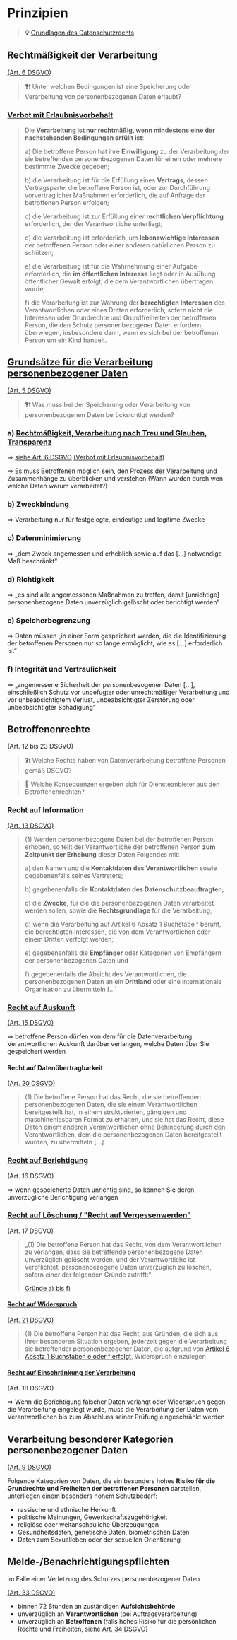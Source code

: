 # Prinzipien

> **💡** [Grundlagen des Datenschutzrechts](https://www.bfdi.bund.de/DE/Buerger/Inhalte/Allgemein/Datenschutz/GrundlagenDatenschutzrecht.html)

<!-- toc -->


## Rechtmäßigkeit der Verarbeitung
[(Art. 6 DSGVO)](https://dejure.org/gesetze/DSGVO/6.html)

> **❓❗** Unter welchen Bedingungen ist eine Speicherung oder Verarbeitung von personenbezogenen Daten erlaubt?

### [Verbot mit Erlaubnisvorbehalt](https://de.wikipedia.org/wiki/Verbot_mit_Erlaubnisvorbehalt_(Datenschutz)#Seit_2018)

> Die **Verarbeitung ist nur rechtmäßig, wenn mindestens eine der nachstehenden Bedingungen erfüllt ist**:
>
> a) Die betroffene Person hat ihre **Einwilligung** zu der Verarbeitung der sie betreffenden personenbezogenen Daten für einen oder mehrere bestimmte Zwecke gegeben;
>
> b) die Verarbeitung ist für die Erfüllung eines **Vertrags**, dessen Vertragspartei die betroffene Person ist, oder zur Durchführung vorvertraglicher Maßnahmen erforderlich, die auf Anfrage der betroffenen Person erfolgen;
>
> c) die Verarbeitung ist zur Erfüllung einer **rechtlichen Verpflichtung** erforderlich, der der Verantwortliche unterliegt;
>
> d) die Verarbeitung ist erforderlich, um **lebenswichtige Interessen** der betroffenen Person oder einer anderen natürlichen Person zu schützen;
>
> e) die Verarbeitung ist für die Wahrnehmung einer Aufgabe erforderlich, die **im öffentlichen Interesse** liegt oder in Ausübung öffentlicher Gewalt erfolgt, die dem Verantwortlichen übertragen wurde;
>
> f) die Verarbeitung ist zur Wahrung der **berechtigten Interessen** des Verantwortlichen oder eines Dritten erforderlich, sofern nicht die Interessen oder Grundrechte und Grundfreiheiten der betroffenen Person, die den Schutz personenbezogener Daten erfordern, überwiegen, insbesondere dann, wenn es sich bei der betroffenen Person um ein Kind handelt.



## [Grundsätze für die Verarbeitung personenbezogener Daten](https://de.wikipedia.org/wiki/Datenschutz-Grundverordnung#Grunds%C3%A4tze_der_Verarbeitung_personenbezogener_Daten)
[(Art. 5 DSGVO)](https://dejure.org/gesetze/DSGVO/5.html)

> **❓❗** Was muss bei der Speicherung oder Verarbeitung von personenbezogenen Daten berücksichtigt werden?

### a) [Rechtmäßigkeit, Verarbeitung nach Treu und Glauben, Transparenz](https://de.wikipedia.org/wiki/Datenschutz-Grundverordnung#Rechtm%C3%A4%C3%9Figkeit,_Verarbeitung_nach_Treu_und_Glauben,_Transparenz)
=> [siehe Art. 6 DSGVO](#rechtmäßigkeit-der-verarbeitung)
[(Verbot mit Erlaubnisvorbehalt)](https://de.wikipedia.org/wiki/Verbot_mit_Erlaubnisvorbehalt_(Datenschutz)#Seit_2018)

=> Es muss Betroffenen möglich sein, den Prozess der Verarbeitung und Zusammenhänge zu überblicken und verstehen (Wann wurden durch wen welche Daten warum verarbeitet?)
### b) Zweckbindung
=> Verarbeitung nur für festgelegte, eindeutige und legitime Zwecke
### c) Datenminimierung 
=> „dem Zweck angemessen und erheblich sowie auf das […] notwendige Maß beschränkt“
### d) Richtigkeit
=> „es sind alle angemessenen Maßnahmen zu treffen, damit [unrichtige] personenbezogene Daten unverzüglich gelöscht oder berichtigt werden“
### e) Speicherbegrenzung
=> Daten müssen „in einer Form gespeichert werden, die die Identifizierung der betroffenen Personen nur so lange ermöglicht, wie es […] erforderlich ist“
### f) Integrität und Vertraulichkeit
=> „angemessene Sicherheit der personenbezogenen Daten […], einschließlich Schutz vor unbefugter oder unrechtmäßiger Verarbeitung und vor unbeabsichtigtem Verlust, unbeabsichtigter Zerstörung oder unbeabsichtigter Schädigung“



## Betroffenenrechte
(Art. 12 bis 23 DSGVO)

> **❓❗** Welche Rechte haben von Datenverarbeitung betroffene Personen gemäß DSGVO?

> **💬** Welche Konsequenzen ergeben sich für Diensteanbieter aus den Betroffenenrechten?

### Recht auf Information
[(Art. 13 DSGVO)](https://dejure.org/gesetze/DSGVO/13.html)

> (1) Werden personenbezogene Daten bei der betroffenen Person erhoben, so teilt der Verantwortliche der betroffenen Person **zum Zeitpunkt der Erhebung** dieser Daten Folgendes mit:
>
> a)	den Namen und die **Kontaktdaten des Verantwortlichen** sowie gegebenenfalls seines Vertreters;
>
> b)	gegebenenfalls die **Kontaktdaten des Datenschutzbeauftragten**;
>
> c)	die **Zwecke**, für die die personenbezogenen Daten verarbeitet werden sollen, sowie die **Rechtsgrundlage** für die Verarbeitung;
>
> d)	wenn die Verarbeitung auf Artikel 6 Absatz 1 Buchstabe f beruht, die berechtigten Interessen, die von dem Verantwortlichen oder einem Dritten verfolgt werden;
>
> e)	gegebenenfalls die **Empfänger** oder Kategorien von Empfängern der personenbezogenen Daten und
>
> f)	gegebenenfalls die Absicht des Verantwortlichen, die personenbezogenen Daten an ein **Drittland** oder eine internationale Organisation zu übermitteln […]


### [Recht auf Auskunft](https://www.bfdi.bund.de/DE/Buerger/Inhalte/Allgemein/Betroffenenrechte/Betroffenenrechte_Auskunftsrecht.html)
[(Art. 15 DSGVO)](https://dejure.org/gesetze/DSGVO/15.html)

=> betroffene Person dürfen von dem für die Datenverarbeitung Verantwortlichen Auskunft darüber verlangen, welche Daten über Sie gespeichert werden

#### Recht auf Datenübertragbarkeit
[(Art. 20 DSGVO)](https://dejure.org/gesetze/DSGVO/20.html)

> (1) Die betroffene Person hat das Recht, die sie betreffenden personenbezogenen Daten, die sie einem Verantwortlichen bereitgestellt hat, in einem strukturierten, gängigen und maschinenlesbaren Format zu erhalten, und sie hat das Recht, diese Daten einem anderen Verantwortlichen ohne Behinderung durch den Verantwortlichen, dem die personenbezogenen Daten bereitgestellt wurden, zu übermitteln […]


### [Recht auf Berichtigung](https://www.bfdi.bund.de/DE/Buerger/Inhalte/Allgemein/Betroffenenrechte/Betroffenenrechte_Berichtigung.html)
(Art. 16 DSGVO)

=> wenn gespeicherte Daten unrichtig sind, so können Sie deren unverzügliche Berichtigung verlangen

### [Recht auf Löschung / "Recht auf Vergessenwerden"](https://www.bfdi.bund.de/DE/Buerger/Inhalte/Allgemein/Betroffenenrechte/Betroffenenrechte_L%C3%B6schung_Vergessenwerden.html)
(Art. 17 DSGVO)

> „(1) Die betroffene Person hat das Recht, von dem Verantwortlichen zu verlangen, dass sie betreffende personenbezogene Daten unverzüglich gelöscht werden, und der Verantwortliche ist verpflichtet, personenbezogene Daten unverzüglich zu löschen, sofern einer der folgenden Gründe zutrifft:“
>
> [Gründe a) bis f)](https://dejure.org/gesetze/DSGVO/17.html)

#### [Recht auf Widerspruch](https://www.bfdi.bund.de/DE/Buerger/Inhalte/Allgemein/Betroffenenrechte/Betroffenenrechte_Widerspruch.html)
[(Art. 21 DSGVO)](https://dejure.org/gesetze/DSGVO/21.html)

> (1) Die betroffene Person hat das Recht, aus Gründen, die sich aus ihrer besonderen Situation ergeben, jederzeit gegen die Verarbeitung sie betreffender personenbezogener Daten, die aufgrund von [Artikel 6 Absatz 1 Buchstaben e oder f erfolgt](https://dejure.org/gesetze/DSGVO/6.html), Widerspruch einzulegen

#### [Recht auf Einschränkung der Verarbeitung](https://www.bfdi.bund.de/DE/Buerger/Inhalte/Allgemein/Betroffenenrechte/Betroffenenrechte_Einschr%C3%A4nkungBearbeitung.html)
(Art. 18 DSGVO)

=> Wenn die Berichtigung falscher Daten verlangt oder Widerspruch gegen die Verarbeitung eingelegt wurde, muss die Verarbeitung der Daten vom Verantwortlichen bis zum Abschluss seiner Prüfung eingeschränkt werden


## Verarbeitung besonderer Kategorien personenbezogener Daten
[(Art. 9 DSGVO)](https://dejure.org/gesetze/DSGVO/9.html)

Folgende Kategorien von Daten, die ein besonders hohes **Risiko für die Grundrechte und Freiheiten der betroffenen Personen** darstellen, unterliegen einem besonders hohem Schutzbedarf:

* rassische und ethnische Herkunft
* politische Meinungen, Gewerkschaftszugehörigkeit
* religiöse oder weltanschauliche Überzeugungen
* Gesundheitsdaten, genetische Daten, biometrischen Daten
* Daten zum Sexualleben oder der sexuellen Orientierung

## Melde-/Benachrichtigungspflichten
im Falle einer Verletzung des Schutzes personenbezogener Daten

[(Art. 33 DSGVO)](https://dejure.org/gesetze/DSGVO/33.html)

* binnen 72 Stunden an zuständigen **Aufsichtsbehörde**
* unverzüglich an **Verantwortlichen** (bei Auftragsverarbeitung)
* unverzüglich an **Betroffenen** (falls hohes Risiko für die persönlichen Rechte und Freiheiten, siehe [Art. 34 DSGVO](https://dejure.org/gesetze/DSGVO/34.html))
